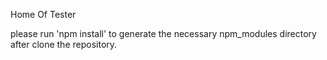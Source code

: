 Home Of Tester

please run 'npm install' to generate the necessary npm_modules directory
after clone the repository.
